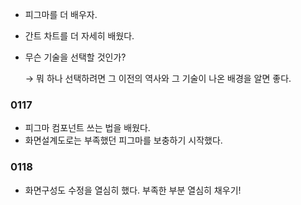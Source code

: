 - 피그마를 더 배우자.
- 간트 차트를 더 자세히 배웠다.

- 무슨 기술을 선택할 것인가?

  → 뭐 하나 선택하려면 그 이전의 역사와 그 기술이 나온 배경을 알면 좋다.



### 0117

- 피그마 컴포넌트 쓰는 법을 배웠다.
- 화면설계도로는 부족했던 피그마를 보충하기 시작했다.



### 0118

- 화면구성도 수정을 열심히 했다. 부족한 부분 열심히 채우기!